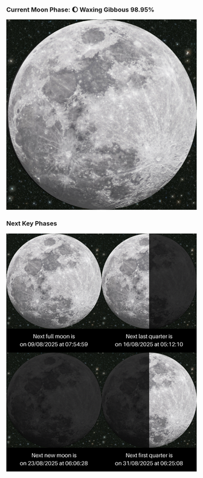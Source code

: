 ### Current Moon Phase: 🌔 Waxing Gibbous 98.95%
![Moon Phase](moonphase.png)
### Next Key Phases
![Gallery](gallery.png)